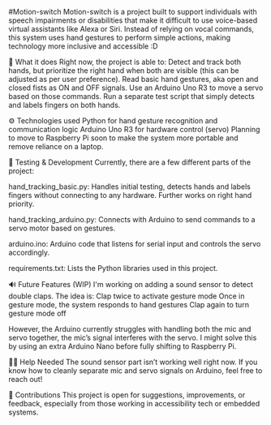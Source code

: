 #Motion-switch
Motion-switch is a project built to support individuals with speech impairments or disabilities that make it difficult to use voice-based virtual assistants like Alexa or Siri.
Instead of relying on vocal commands, this system uses hand gestures to perform simple actions, making technology more inclusive and accessible :D

🧠 What it does
Right now, the project is able to:
Detect and track both hands, but prioritize the right hand when both are visible (this can be adjusted as per user preference).
Read basic hand gestures, aka open and closed fists as ON and OFF signals.
Use an Arduino Uno R3 to move a servo based on those commands.
Run a separate test script that simply detects and labels fingers on both hands.

⚙️ Technologies used
Python for hand gesture recognition and communication logic
Arduino Uno R3 for hardware control (servo)
Planning to move to Raspberry Pi soon to make the system more portable and remove reliance on a laptop.

🧪 Testing & Development
Currently, there are a few different parts of the project:

hand_tracking_basic.py:
Handles initial testing, detects hands and labels fingers without connecting to any hardware. Further works on right hand priority. 

hand_tracking_arduino.py:
Connects with Arduino to send commands to a servo motor based on gestures.

arduino.ino:
Arduino code that listens for serial input and controls the servo accordingly.

requirements.txt:
Lists the Python libraries used in this project.

🔊 Future Features (WIP)
I'm working on adding a sound sensor to detect double claps. The idea is:
Clap twice to activate gesture mode
Once in gesture mode, the system responds to hand gestures
Clap again to turn gesture mode off

However, the Arduino currently struggles with handling both the mic and servo together, the mic’s signal interferes with the servo. I might solve this by using an extra Arduino Nano before fully shifting to Raspberry Pi.

🙋‍♀️ Help Needed
The sound sensor part isn’t working well right now. If you know how to cleanly separate mic and servo signals on Arduino, feel free to reach out!

🤝 Contributions
This project is open for suggestions, improvements, or feedback, especially from those working in accessibility tech or embedded systems.



